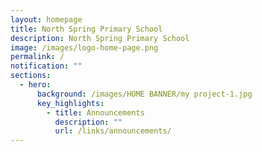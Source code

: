 ```yaml
---
layout: homepage
title: North Spring Primary School
description: North Spring Primary School
image: /images/logo-home-page.png
permalink: /
notification: ""
sections:
  - hero:
      background: /images/HOME BANNER/my project-1.jpg
      key_highlights:
        - title: Announcements
          description: ""
          url: /links/announcements/
---
```

